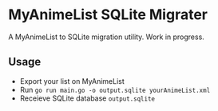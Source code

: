# MyAnimeList SQLite Migrater

A MyAnimeList to SQLite migration utility. Work in progress.

## Usage

* Export your list on MyAnimeList
* Run `go run main.go -o output.sqlite yourAnimeList.xml`
* Receieve SQLite database `output.sqlite`

